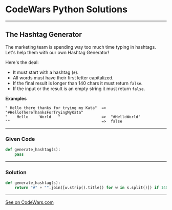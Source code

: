 # CodeWars Python Solutions

---

## The Hashtag Generator

The marketing team is spending way too much time typing in hashtags.
Let's help them with our own Hashtag Generator!

Here's the deal:

- It must start with a hashtag (`#`).
- All words must have their first letter capitalized.
- If the final result is longer than 140 chars it must return `false`.
- If the input or the result is an empty string it must return `false`.

**Examples**

```
" Hello there thanks for trying my Kata"  =>  "#HelloThereThanksForTryingMyKata"
"    Hello     World   "                  =>  "#HelloWorld"
""                                        =>  false
```

---

### Given Code


```python
def generate_hashtag(s):
    pass
```

---

### Solution


```python
def generate_hashtag(s):
    return "#" + "".join([w.strip().title() for w in s.split()]) if 140 > len(s) > 1 else False
```


---


[See on CodeWars.com](https://www.codewars.com/kata/52449b062fb80683ec000024/)
